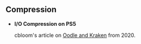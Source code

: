 ## Compression

- __I/O Compression on PS5__

  cbloom's article on [Oodle and Kraken](https://cbloomrants.blogspot.com/2020/09/how-oodle-kraken-and-oodle-texture.html) from 2020.
